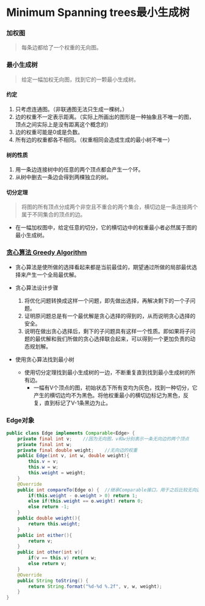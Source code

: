 # Minimum Spanning trees最小生成树

### 加权图
>每条边都给了一个权重的无向图。

### 最小生成树
>给定一幅加权无向图，找到它的一颗最小生成树。

#### 约定
1. 只考虑连通图。（非联通图无法只生成一棵树。）
2. 边的权重不一定表示距离。（实际上所画出的图形是一种抽象且不唯一的图，顶点之间实际上是没有距离这个概念的）
3. 边的权重可能是0或是负数。
4. 所有边的权重都各不相同。（权重相同会造成生成的最小树不唯一）

#### 树的性质
1. 用一条边连接树中的任意的两个顶点都会产生一个环。
2. 从树中删去一条边会得到两棵独立的树。

#### 切分定理
> 将图的所有顶点分成两个非空且不重合的两个集合，横切边是一条连接两个属于不同集合的顶点的边。
* 在一幅加权图中，给定任意的切分，它的横切边中的权重最小者必然属于图的最小生成树。

### [贪心算法 Greedy Algorithm](https://www.cnblogs.com/MrSaver/p/8641971.html)
* 贪心算法是使所做的选择看起来都是当前最佳的，期望通过所做的局部最优选择来产生一个全局最优解。

* 贪心算法设计步骤
	1. 将优化问题转换成这样一个问题，即先做出选择，再解决剩下的一个子问题。
	2. 证明原问题总是有一个最优解是贪心选择的得到的，从而说明贪心选择的安全。
	3. 说明在做出贪心选择后，剩下的子问题具有这样一个性质。即如果将子问题的最优解和我们所做的贪心选择联合起来，可以得到一个更加负责的动态规划解。

* 使用贪心算法找到最小树
	* 使用切分定理找到最小生成树的一边，不断重复直到找到最小生成树的所有边。
		* 一幅有V个顶点的图，初始状态下所有变均为灰色，找到一种切分，它产生的横切边均不为黑色。将他权重最小的横切边标记为黑色，反复，直到标记了V-1条黑边为止。

### Edge对象
```Java
public class Edge implements Comparable<Edge> {
	private final int v;	//因为无向图，v和w分别表示一条无向边的两个顶点
	private final int w;
	private final double weight;	//无向边的权重
	public Edge(int v, int w, double weight){
		this.v = v;
		this.w = w;
		this.weight = weight;
	}
	@Override
	public int compareTo(Edge o) {	//继承Comparable接口，用于之后比较无向边的权重。
		if(this.weight - o.weight > 0) return 1;
		else if(this.weight == o.weight) return 0;
		else return -1;
	}
	public double weight(){
		return this.weight;
	}
	public int either(){
		return v;
	}
	public int other(int v){
		if(v == this.v) return w;
		else return v;
	}
	@Override
	public String toString() {
		return String.format("%d-%d %.2f", v, w, weight);
	}
}
```